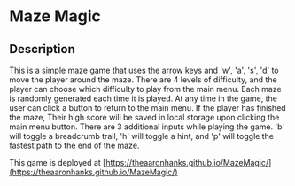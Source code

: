 # Maze Magic
## Description
This is a simple maze game that uses the arrow keys and 'w', 'a', 's', 'd' to move the player around the maze. There are 4 levels of difficulty, and the player can choose which difficulty to play from the main menu. Each maze is randomly generated each time it is played. At any time in the game, the user can click a button to return to the main menu. If the player has finished the maze, Their high score will be saved in local storage upon clicking the main menu button. There are 3 additional inputs while playing the game. 'b' will toggle a breadcrumb trail, 'h' will toggle a hint, and 'p' will toggle the fastest path to the end of the maze. 

This game is deployed at [https://theaaronhanks.github.io/MazeMagic/](https://theaaronhanks.github.io/MazeMagic/)